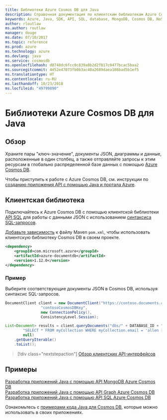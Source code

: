 ```yaml
---
title: Библиотеки Azure Cosmos DB для Java
description: Справочная документация по клиентским библиотекам Azure Cosmos DB для Java
keywords: Azure, Java, SDK, API, SQL, database, MongoDB, Cosmos DB, NoSQL
author: rloutlaw
ms.author: routlaw
manager: douge
ms.date: 07/10/2017
ms.topic: reference
ms.prod: azure
ms.technology: azure
ms.devlang: java
ms.service: cosmosdb
ms.openlocfilehash: d8748dc6fcc0c839a8b2d2f817c0477bcac5baa2
ms.sourcegitcommit: 4d52e47073fb0b3ac40a2689daea186bad5b1ef5
ms.translationtype: HT
ms.contentlocale: ru-RU
ms.lasthandoff: 10/23/2018
ms.locfileid: "49799890"
---
```

# <a name="azure-cosmos-db-libraries-for-java"></a>Библиотеки Azure Cosmos DB для Java

## <a name="overview"></a>Обзор

Храните пары "ключ-значение", документы JSON, диаграммы и данные, расположенные в один столбец, а также отправляйте запросы к этим ресурсам в глобально распределенной базе данных с помощью [Azure Cosmos DB](/azure/cosmos-db/introduction).

Чтобы приступить к работе с Azure Cosmos DB, см. инструкции по [созданию приложения API с помощью Java и портала Azure](/azure/cosmos-db/create-sql-api-java).

## <a name="client-library"></a>Клиентская библиотека

Подключайтесь к Azure Cosmos DB с помощью клиентской библиотеки [API SQL](/azure/cosmos-db/sql-api-introduction) для работы с данными JSON с использованием [синтаксиса SQL-запросов](/azure/cosmos-db/sql-api-sql-query).

[Добавьте зависимость](https://maven.apache.org/guides/getting-started/index.html#How_do_I_use_external_dependencies) к файлу Maven `pom.xml`, чтобы использовать клиентскую библиотеку Cosmos DB в своем проекте.

```XML
<dependency>
    <groupId>com.microsoft.azure</groupId>
    <artifactId>azure-documentdb</artifactId>
    <version>1.12.0</version>
</dependency>
```

### <a name="example"></a>Пример

Выберите соответствующие документы JSON в Cosmos DB, используя синтаксис SQL-запросов.

```java
DocumentClient client = new DocumentClient("https://contoso.documents.azure.com:443",
                "contosoCosmosDBKey", 
                new ConnectionPolicy(),
                ConsistencyLevel.Session);

List<Document> results = client.queryDocuments("dbs/" + DATABASE_ID + "/colls/" + COLLECTION_ID,
        "SELECT * FROM myCollection WHERE myCollection.email = 'allen [at] contoso.com'",
        null)
    .getQueryIterable()
    .toList();
```

> [!div class="nextstepaction"]
> [Обзор клиентских API-интерфейсов](/java/api/overview/azure/cosmosdb/client)


## <a name="samples"></a>Примеры

[Разработка приложений Java с помощью API MongoDB Azure Cosmos DB][2]   
[Разработка приложений Java с помощью API Graph Azure Cosmos DB][3]   
[Разработка приложений Java с помощью API SQL Azure Cosmos DB][4]        

Ознакомьтесь с [примерами кода Java для Cosmos DB](https://azure.microsoft.com/resources/samples/?platform=java&term=cosmos), которые можно использовать в своих приложениях.

[2]: https://github.com/Azure-Samples/azure-cosmos-db-mongodb-java-getting-started
[3]: https://github.com/Azure-Samples/azure-cosmos-db-graph-java-getting-started
[4]: https://github.com/Azure-Samples/azure-cosmos-db-documentdb-java-getting-started
